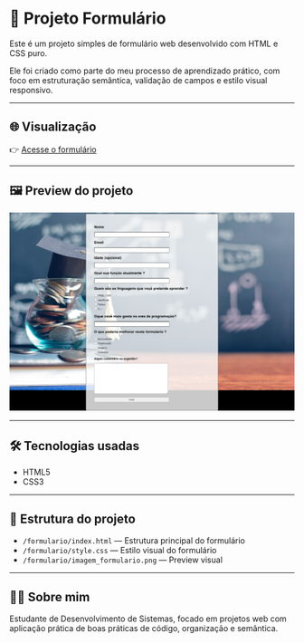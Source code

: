 # 📝 Projeto Formulário

Este é um projeto simples de formulário web desenvolvido com HTML e CSS puro.

Ele foi criado como parte do meu processo de aprendizado prático, com foco em estruturação semântica, validação de campos e estilo visual responsivo.

---

## 🌐 Visualização

👉 [Acesse o formulário](https://2506roma.github.io/Formulario/formulario/)

---

## 🖼️ Preview do projeto

![Preview do Formulário](https://raw.githubusercontent.com/2506roma/Formulario/main/formulario/imagem_formulario.png)

---

## 🛠️ Tecnologias usadas

- HTML5  
- CSS3  

---

## 📁 Estrutura do projeto

- `/formulario/index.html` — Estrutura principal do formulário  
- `/formulario/style.css` — Estilo visual do formulário  
- `/formulario/imagem_formulario.png` — Preview visual

---

## 👨‍💻 Sobre mim

Estudante de Desenvolvimento de Sistemas, focado em projetos web com aplicação prática de boas práticas de código, organização e semântica.
